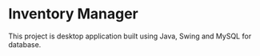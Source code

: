# Inventory Manager

This project is desktop application built using Java, Swing and MySQL for database.
